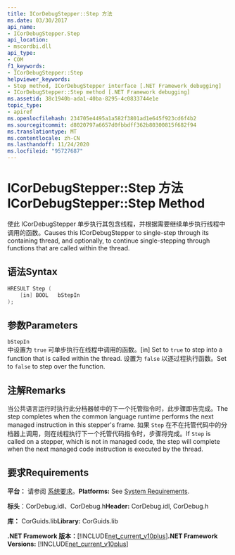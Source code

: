 ```yaml
---
title: ICorDebugStepper::Step 方法
ms.date: 03/30/2017
api_name:
- ICorDebugStepper.Step
api_location:
- mscordbi.dll
api_type:
- COM
f1_keywords:
- ICorDebugStepper::Step
helpviewer_keywords:
- Step method, ICorDebugStepper interface [.NET Framework debugging]
- ICorDebugStepper::Step method [.NET Framework debugging]
ms.assetid: 38c1940b-ada1-40ba-8295-4c0833744e1e
topic_type:
- apiref
ms.openlocfilehash: 234705e4495a1a582f3801ad1e645f923cd6f4b2
ms.sourcegitcommit: d8020797a6657d0fbbdff362b80300815f682f94
ms.translationtype: MT
ms.contentlocale: zh-CN
ms.lasthandoff: 11/24/2020
ms.locfileid: "95727687"
---
```

# <a name="icordebugstepperstep-method"></a><span data-ttu-id="30554-102">ICorDebugStepper::Step 方法</span><span class="sxs-lookup"><span data-stu-id="30554-102">ICorDebugStepper::Step Method</span></span>

<span data-ttu-id="30554-103">使此 ICorDebugStepper 单步执行其包含线程，并根据需要继续单步执行线程中调用的函数。</span><span class="sxs-lookup"><span data-stu-id="30554-103">Causes this ICorDebugStepper to single-step through its containing thread, and optionally, to continue single-stepping through functions that are called within the thread.</span></span>  
  
## <a name="syntax"></a><span data-ttu-id="30554-104">语法</span><span class="sxs-lookup"><span data-stu-id="30554-104">Syntax</span></span>  
  
```cpp  
HRESULT Step (  
    [in] BOOL   bStepIn  
);  
```  
  
## <a name="parameters"></a><span data-ttu-id="30554-105">参数</span><span class="sxs-lookup"><span data-stu-id="30554-105">Parameters</span></span>  

 `bStepIn`  
 <span data-ttu-id="30554-106">中设置为 `true` 可单步执行在线程中调用的函数。</span><span class="sxs-lookup"><span data-stu-id="30554-106">[in] Set to `true` to step into a function that is called within the thread.</span></span> <span data-ttu-id="30554-107">设置为 `false` 以逐过程执行函数。</span><span class="sxs-lookup"><span data-stu-id="30554-107">Set to `false` to step over the function.</span></span>  
  
## <a name="remarks"></a><span data-ttu-id="30554-108">注解</span><span class="sxs-lookup"><span data-stu-id="30554-108">Remarks</span></span>  

 <span data-ttu-id="30554-109">当公共语言运行时执行此分档器帧中的下一个托管指令时，此步骤即告完成。</span><span class="sxs-lookup"><span data-stu-id="30554-109">The step completes when the common language runtime performs the next managed instruction in this stepper's frame.</span></span> <span data-ttu-id="30554-110">如果 `Step` 在不在托管代码中的分档器上调用，则在线程执行下一个托管代码指令时，步骤将完成。</span><span class="sxs-lookup"><span data-stu-id="30554-110">If `Step` is called on a stepper, which is not in managed code, the step will complete when the next managed code instruction is executed by the thread.</span></span>  
  
## <a name="requirements"></a><span data-ttu-id="30554-111">要求</span><span class="sxs-lookup"><span data-stu-id="30554-111">Requirements</span></span>  

 <span data-ttu-id="30554-112">**平台：** 请参阅 [系统要求](../../get-started/system-requirements.md)。</span><span class="sxs-lookup"><span data-stu-id="30554-112">**Platforms:** See [System Requirements](../../get-started/system-requirements.md).</span></span>  
  
 <span data-ttu-id="30554-113">**标头**：CorDebug.idl、CorDebug.h</span><span class="sxs-lookup"><span data-stu-id="30554-113">**Header:** CorDebug.idl, CorDebug.h</span></span>  
  
 <span data-ttu-id="30554-114">**库：** CorGuids.lib</span><span class="sxs-lookup"><span data-stu-id="30554-114">**Library:** CorGuids.lib</span></span>  
  
 <span data-ttu-id="30554-115">**.NET Framework 版本：**[!INCLUDE[net_current_v10plus](../../../../includes/net-current-v10plus-md.md)]</span><span class="sxs-lookup"><span data-stu-id="30554-115">**.NET Framework Versions:** [!INCLUDE[net_current_v10plus](../../../../includes/net-current-v10plus-md.md)]</span></span>
